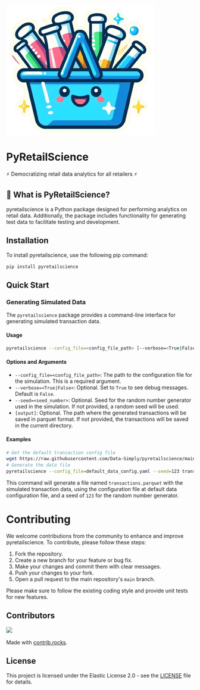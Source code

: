 ![pyretailscience logo](https://raw.githubusercontent.com/Data-Simply/pyretailscience/main/logo.png)

# PyRetailScience

⚡ Democratizing retail data analytics for all retailers ⚡

## 🤔 What is PyRetailScience?

pyretailscience is a Python package designed for performing analytics on retail data. Additionally, the package includes functionality for generating test data to facilitate testing and development.

## Installation

To install pyretailscience, use the following pip command:

```bash
pip install pyretailscience
```

## Quick Start

### Generating Simulated Data

The `pyretailscience` package provides a command-line interface for generating simulated transaction data.

#### Usage
```bash
pyretailscience --config_file=<config_file_path> [--verbose=<True|False>] [--seed=<seed_number>] [output]
```

#### Options and Arguments
- `--config_file=<config_file_path>`: The path to the configuration file for the simulation. This is a required argument.
- `--verbose=<True|False>`: Optional. Set to `True` to see debug messages. Default is `False`.
- `--seed=<seed_number>`: Optional. Seed for the random number generator used in the simulation. If not provided, a random seed will be used.
- `[output]`: Optional. The path where the generated transactions will be saved in parquet format. If not provided, the transactions will be saved in the current directory.

#### Examples
```bash
# Get the default transaction config file
wget https://raw.githubusercontent.com/Data-Simply/pyretailscience/main/data/default_data_config.yaml
# Generate the data file
pyretailscience --config_file=default_data_config.yaml --seed=123 transactions.parquet
```
This command will generate a file named `transactions.parquet` with the simulated transaction data, using the configuration file at default data configuration file, and a seed of `123` for the random number generator.


# Contributing

We welcome contributions from the community to enhance and improve pyretailscience. To contribute, please follow these steps:

1. Fork the repository.
2. Create a new branch for your feature or bug fix.
3. Make your changes and commit them with clear messages.
4. Push your changes to your fork.
5. Open a pull request to the main repository's `main` branch.

Please make sure to follow the existing coding style and provide unit tests for new features.

## Contributors

<a href="https://github.com/Data-Simply/pyretailscience/graphs/contributors">
  <img src="https://contrib.rocks/image?repo=Data-Simply/pyretailscience" />
</a>

Made with [contrib.rocks](https://contrib.rocks).

## License

This project is licensed under the Elastic License 2.0 - see the [LICENSE](LICENSE) file for details.